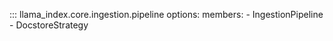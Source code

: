 ::: llama_index.core.ingestion.pipeline
    options:
      members:
        - IngestionPipeline
        - DocstoreStrategy
